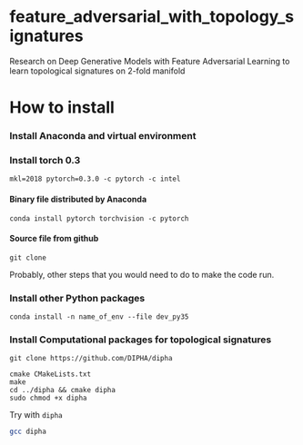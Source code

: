 # feature_adversarial_with_topology_signatures
Research on Deep Generative Models with Feature Adversarial Learning to learn topological signatures on 2-fold manifold


# How to install

### Install Anaconda and virtual environment

### Install torch 0.3

```
mkl=2018 pytorch=0.3.0 -c pytorch -c intel
```

#### Binary file distributed by Anaconda
```
conda install pytorch torchvision -c pytorch
```
#### Source file from github

```
git clone

```

Probably, other steps that you would need to do to make the code run.

### Install other Python packages

```
conda install -n name_of_env --file dev_py35
```

### Install Computational packages for topological signatures

```
git clone https://github.com/DIPHA/dipha
```

```
cmake CMakeLists.txt
make
cd ../dipha && cmake dipha
sudo chmod +x dipha
```

Try with `dipha`

```bash
gcc dipha
```
